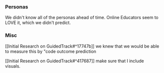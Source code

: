 ### Personas

We didn't know all of the personas ahead of time. Online Educators seem to LOVE it, which we didn't predict.

### Misc

[[Initial Research on GuidedTrack#^17747b]] we knew that we would be able to measure this by "code outcome prediction

[[Initial Research on GuidedTrack#^417687]] make sure that I include visuals.